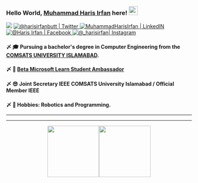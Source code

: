 ### Hello World, [Muhammad Haris Irfan](https://harisirfan.com/) here! <img src="https://user-images.githubusercontent.com/46846821/87522094-a135a000-c69e-11ea-899d-e8093968ef3b.gif" width="24px">

<p align="center">

![](https://komarev.com/ghpvc/?username=mharisirfan&color=blueviolet&label=Profile+Views)
<a href="https://twitter.com/Harisirfanbutt">
<img alt="@harisirfanbutt | Twitter" src="https://img.shields.io/badge/twitter-%231DA1F2.svg?&style=for-the-badge&logo=twitter&logoColor=white" />
</a>  <a href="https://www.linkedin.com/in/muhammadharisirfan/">
<img alt="MuhammadHarisIrfan | LinkedIN"  src="https://img.shields.io/badge/linkedin-%230077B5.svg?&style=for-the-badge&logo=linkedin&logoColor=white" />
</a>
<a href="https://www.facebook.com/harisirfanafzalbutt">
<img  alt="@Haris Irfan | Facebook" src="https://img.shields.io/badge/facebook-%231877F2.svg?&style=for-the-badge&logo=facebook&logoColor=white" />
</a>
<a href="https://www.instagram.com/_harisirfan">
<img alt="@_harisirfan| Instagram"  src="https://img.shields.io/badge/instagram-%23E4405F.svg?&style=for-the-badge&logo=instagram&logoColor=white" />
</a>
</p>

#### 〆 🎓 Pursuing a bachelor's degree in Computer Engineering from the [COMSATS UNIVERSITY ISLAMABAD](https://comsats.edu.pk/).

#### 〆 👯 [Beta Microsoft Learn Student Ambassador](https://studentambassadors.microsoft.com)

#### 〆 😎 Joint Secretary IEEE COMSATS University Islamabad / Official Member IEEE

#### 〆 🎨 Hobbies: Robotics and Programming.
---

---
<!--[![Haris's GitHub stats](https://github-readme-stats.vercel.app/api?username=mharisirfan&theme=cobalt&show_icons=true&count_private=true&include_all_commits=true&hide=prs,contribs)]-->
<div style="display: flex;align-items: center;justify-content: center;">
  <img height="140px" src="https://github-readme-stats.vercel.app/api?username=mharisirfan&theme=cobalt&show_icons=true&count_private=true&include_all_commits=true&hide=contribs">
  <img height="140px" src="https://github-readme-stats.vercel.app/api/top-langs/?username=mharisirfan&theme=cobalt&layout=compact&custom_title=Top%20Languages&langs_count=4">
</div>

 <!--[![Top Languages](https://github-readme-stats.vercel.app/api/top-langs/?username=harisirfan&theme=cobalt&layout=compact&custom_title=Top%20Languages&langs_count=3)]-->

<!--Here are some ideas to get you started:

- 👯 I’m looking to collaborate on ...
- 🤔 I’m looking for help with ...
- 💬 Ask me about
- 😄 Pronouns: ...
- ⚡ Fun fact: ...
-->
